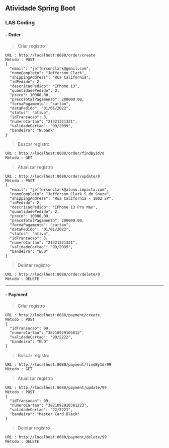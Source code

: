 [comment]: <> (# Getting Started)

[comment]: <> (### TDD )

[comment]: <> (#### Desafio)

[comment]: <> (``Como usuário gostaria de uma funcionalidade que valide se uma frase ou palavra é)

[comment]: <> (palíndromo.``)

[comment]: <> (#### rodar test)

[comment]: <> (> mvn test)


## Atividade Spring Boot 
### LAB Coding
#### - Order


> Criar registro
````
URL : http://localhost:8080/order/create
Método : POST
{
  "email": "jeffersonclark@gmail.com",
  "nomeCompleto": "Jefferson Clark",
  "shippingAddress": "Rua California",
  "idPedido": 2,
  "descricaoPedido": "IPhone 13",
  "quantidadePedido": 2,
  "preco": 10000.00,
  "precoTotalPagamento": 200000.00,
  "formaPagamento": "cartao",
  "dataPedido": "01/01/2022",
  "status": "ativo",
  "idTransacao": 3,
  "numeroCartao": "21321321321",
  "validadeCartao": "99/2099",
  "bandeira": "Nubank"
}
````

> Buscar registro
 ````
URL : http://localhost:8080/order/findById/0
Método : GET
````

> Atualizar registro
```
URL : http://localhost:8080/order/update/0
Método : POST
{
  "email": "jeffersonclark@aluno.impacta.com",
  "nomeCompleto": "Jefferson Clark S de Souza",
  "shippingAddress": "Rua California - 1002 SP",
  "idPedido": 2,
  "descricaoPedido": "IPhone 13 Pro Max",
  "quantidadePedido": 2,
  "preco": 10000.00,
  "precoTotalPagamento": 200000.00,
  "formaPagamento": "cartao",
  "dataPedido": "01/01/2022",
  "status": "ativo",
  "idTransacao": 3,
  "numeroCartao": "21321321321",
  "validadeCartao": "99/2099",
  "bandeira": "ELO"
}
```
> Deletar registro
````
URL : http://localhost:8080/order/delete/0
Método : DELETE
````

-------------------------------------------------------------

#### - Payment


> Criar registro
````
URL : http://localhost:8080/payment/create
Método : POST
{
  "idTransacao": 99,
  "numeroCartao": "38210929103812",
  "validadeCartao": "99/2222",
  "bandeira": "ELO"
}
````

> Buscar registro
 ````
URL : http://localhost:8080/payment/findById/99
Método : GET
````

> Atualizar registro
```
URL : http://localhost:8080/payment/update/99
Método : POST
{
  "idTransacao": 99,
  "numeroCartao": "3821092910381223",
  "validadeCartao": "22/2221",
  "bandeira": "Master Card Black"
}
```
> Deletar registro
````
URL : http://localhost:8080/payment/delete/99
Método : DELETE
````
